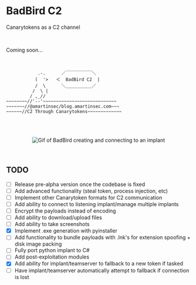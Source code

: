 # BadBird C2
Canarytokens as a C2 channel

<br>

Coming soon...

<br>

                .-.      ／￣￣￣￣￣￣＼
               (  '>   ＜  BadBird C2  |
               /  \      ＼＿＿＿＿＿＿／
              /  \ |         
             / ,_//
    ~~~~~~~~//'--'~~~~~~~~~~~~~~~~~~~~~~~~~~~~
    ~~~~~~~//@amartinsec/blog.amartinsec.com~~~
    ~~~~~~//C2 Through Canarytokens~~~~~~~~~~~~~


<br>
<br>
<p align="center">
  <img src="https://github.com/amartinsec/BadBird/raw/main/Media/badbirdCreateImplant.gif" alt="Gif of BadBird creating and connecting to an implant"/>
</p>


<br>


## TODO

- [ ] Release pre-alpha version once the codebase is fixed
- [ ] Add advanced functionality (steal token, process injection, etc)
- [ ] Implement other Canarytoken formats for C2 communication
- [ ] Add ability to connect to listening implant/manage multiple implants
- [ ] Encrypt the payloads instead of encoding
- [ ] Add ability to download/upload files
- [ ] Add ability to take screenshots
- [X] Implement .exe generation with pyinstaller
- [ ] Add functionality to bundle payloads with .lnk's for extension spoofing + disk image packing
- [ ] Fully port python implant to C#
- [ ] Add post-exploitation modules
- [X] Add ability for implant/teamserver to fallback to a new token if tasked
- [ ] Have implant/teamserver automatically attempt to fallback if connection is lost
